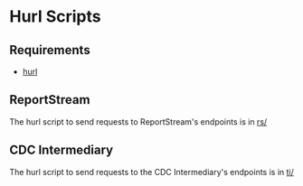 # Hurl Scripts

## Requirements

- [hurl](https://hurl.dev/)

## ReportStream

The hurl script to send requests to ReportStream's endpoints is in [rs/](./rs/)

## CDC Intermediary

The hurl script to send requests to the CDC Intermediary's endpoints is in [ti/](./ti/)
